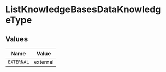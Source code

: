 # ListKnowledgeBasesDataKnowledgeType


## Values

| Name       | Value      |
| ---------- | ---------- |
| `EXTERNAL` | external   |